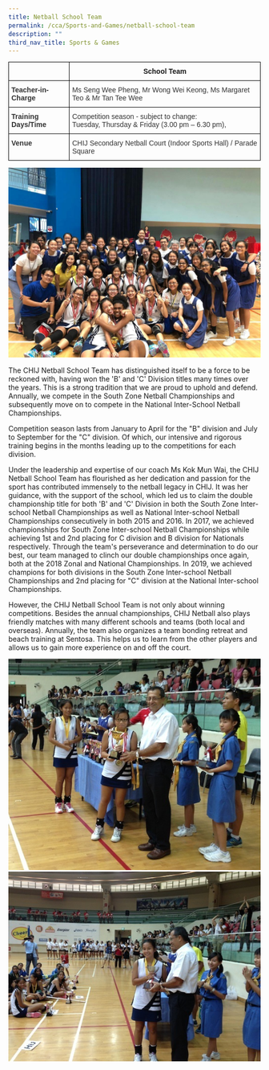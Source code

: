 ```yaml
---
title: Netball School Team
permalink: /cca/Sports-and-Games/netball-school-team
description: ""
third_nav_title: Sports & Games
---
```

<style type="text/css">
.tg  {border-collapse:collapse;border-spacing:0;}
.tg td{border-color:black;border-style:solid;border-width:1px;font-family:Arial, sans-serif;font-size:14px;
  overflow:hidden;padding:10px 5px;word-break:normal;}
.tg th{border-color:black;border-style:solid;border-width:1px;font-family:Arial, sans-serif;font-size:14px;
  font-weight:normal;overflow:hidden;padding:10px 5px;word-break:normal;}
.tg .tg-ujx6{color:#333;text-align:left;vertical-align:top}
.tg .tg-baqh{text-align:center;vertical-align:top}
.tg .tg-pvk6{color:#333;text-align:left;vertical-align:middle}
.tg .tg-osjb{color:#333;font-weight:bold;text-align:left;vertical-align:top}
</style>
<table class="tg">
<thead>
  <tr>
    <th class="tg-osjb"></th>
    <th class="tg-baqh"><span style="font-weight:bold">School Team</span></th>
  </tr>
</thead>
<tbody>
  <tr>
    <td class="tg-osjb">Teacher-in-Charge<br></td>
    <td class="tg-pvk6"><span style="color:inherit;background-color:transparent">Ms Seng Wee Pheng, Mr Wong Wei Keong, Ms Margaret Teo &amp; Mr Tan Tee Wee </span><br></td>
  </tr>
  <tr>
    <td class="tg-osjb">Training Days/Time<br></td>
    <td class="tg-ujx6">Competition season - subject to change: <br>Tuesday, Thursday &amp; Friday (3.00 pm – 6.30 pm),</td>
  </tr>
  <tr>
    <td class="tg-osjb">Venue<br></td>
    <td class="tg-pvk6"><span style="color:inherit;background-color:transparent">CHIJ Secondary Netball Court (Indoor Sports Hall) / Parade Square</span></td>
  </tr>
</tbody>
</table>

![](/images/Netball%201.jpg)

The CHIJ Netball School Team has distinguished itself to be a force to be reckoned with, having won the 'B' and 'C' Division titles many times over the years. This is a strong tradition that we are proud to uphold and defend. Annually, we compete in the South Zone Netball Championships and subsequently move on to compete in the National Inter-School Netball Championships.

  

Competition season lasts from January to April for the "B" division and July to September for the "C" division. Of which, our intensive and rigorous training begins in the months leading up to the competitions for each division. 

  

Under the leadership and expertise of our coach Ms Kok Mun Wai, the CHIJ Netball School Team has flourished as her dedication and passion for the sport has contributed immensely to the netball legacy in CHIJ. It was her guidance, with the support of the school, which led us to claim the double championship title for both 'B' and 'C' Division in both the South Zone Inter-school Netball Championships as well as National Inter-school Netball Championships consecutively in both 2015 and 2016. In 2017, we achieved championships for South Zone Inter-school Netball Championships while achieving 1st and 2nd placing for C division and B division for Nationals respectively. Through the team's perseverance and determination to do our best, our team managed to clinch our double championships once again, both at the 2018 Zonal and National Championships. In 2019, we achieved champions for both divisions in the South Zone Inter-school Netball Championships and 2nd placing for "C" division at the National Inter-school Championships.

  

However, the CHIJ Netball School Team is not only about winning competitions. Besides the annual championships, CHIJ Netball also plays friendly matches with many different schools and teams (both local and overseas). Annually, the team also organizes a team bonding retreat and beach training at Sentosa. This helps us to learn from the other players and allows us to gain more experience on and off the court.

![](/images/Netball%20(Students-3).jpg)
![](/images/Netball%20(Students-4).jpg)